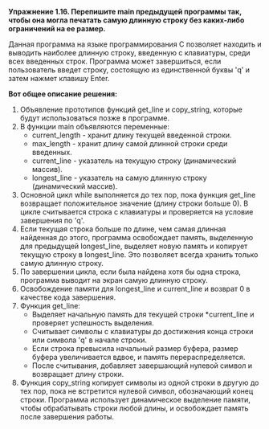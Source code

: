 **Упражнение 1.16. Перепишите main предыдущей программы так, чтобы она могла печатать самую длинную строку без 
каких-либо ограничений на ее размер.**

Данная программа на языке программирования C позволяет находить и выводить наиболее длинную строку, введенную с 
клавиатуры, среди всех введенных строк. Программа может завершиться, если пользователь введет строку, состоящую из 
единственной буквы 'q' и затем нажмет клавишу Enter.

**Вот общее описание решения:**

1. Объявление прототипов функций get_line и copy_string, которые будут использоваться позже в программе.
2. В функции main объявляются переменные:
    - current_length - хранит длину текущей введенной строки.
    - max_length - хранит длину самой длинной строки среди введенных.
    - current_line - указатель на текущую строку (динамический массив).
    - longest_line - указатель на самую длинную строку (динамический массив).
3. Основной цикл while выполняется до тех пор, пока функция get_line возвращает положительное значение (длину строки 
   больше 0). В цикле считывается строка с клавиатуры и проверяется на условие завершения по 'q'.
4. Если текущая строка больше по длине, чем самая длинная найденная до этого, программа освобождает память, выделенную 
   для предыдущей longest_line, выделяет новую память и копирует текущую строку в longest_line. Это позволяет всегда 
   хранить только самую длинную строку.
5. По завершении цикла, если была найдена хотя бы одна строка, программа выводит на экран самую длинную строку.
6. Освобождение памяти для longest_line и current_line и возврат 0 в качестве кода завершения.
7. Функция get_line:
    - Выделяет начальную память для текущей строки *current_line и проверяет успешность выделения.
    - Считывает символы с клавиатуры до достижения конца строки или символа 'q' в начале строки.
    - Если строка превысила начальный размер буфера, размер буфера увеличивается вдвое, и память перераспределяется.
    - После считывания, добавляет завершающий нулевой символ и возвращает длину строки.
8. Функция copy_string копирует символы из одной строки в другую до тех пор, пока не встретится нулевой символ, 
   обозначающий конец строки.
Программа использует динамическое выделение памяти, чтобы обрабатывать строки любой длины, и освобождает память после 
завершения работы.